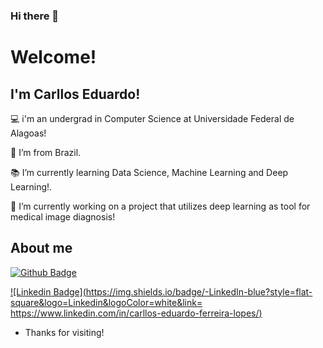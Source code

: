 ### Hi there 👋

<!--
**carlloos/carlloos** is a ✨ _special_ ✨ repository because its `README.md` (this file) appears on your GitHub profile.

Here are some ideas to get you started:

- 🔭 I’m currently working on ...
- 🌱 I’m currently learning ...
- 👯 I’m looking to collaborate on ...
- 🤔 I’m looking for help with ...
- 💬 Ask me about ...
- 📫 How to reach me: ...
- 😄 Pronouns: ...
- ⚡ Fun fact: ...
-->
# Welcome!

 

## I'm Carllos Eduardo!

 

:computer: i'm an undergrad in Computer Science at Universidade Federal de Alagoas!

:house_with_garden: I’m from Brazil.

:books: I’m currently learning Data Science, Machine Learning and Deep Learning!.

🔭 I’m currently working on a project that utilizes deep learning as tool for medical image diagnosis!

 

## About me

[![Github Badge](https://img.shields.io/badge/-Github-000?style=flat-square&logo=Github&logoColor=white&link=https://github.com/carlloos)](https://github.com/carlloos)

[![Linkedin Badge](https://img.shields.io/badge/-LinkedIn-blue?style=flat-square&logo=Linkedin&logoColor=white&link= https://www.linkedin.com/in/carllos-eduardo-ferreira-lopes/)]( https://www.linkedin.com/in/carllos-eduardo-ferreira-lopes/)



- Thanks for visiting!

